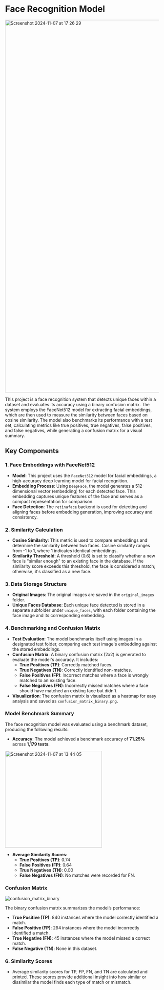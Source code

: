 # Face Recognition Model

<img width="1221" alt="Screenshot 2024-11-07 at 17 26 29" src="https://github.com/user-attachments/assets/6e1eb8e6-6a79-4c28-8e00-35293e08df31">


This project is a face recognition system that detects unique faces within a dataset and evaluates its accuracy using a binary confusion matrix. The system employs the FaceNet512 model for extracting facial embeddings, which are then used to measure the similarity between faces based on cosine similarity. The model also benchmarks its performance with a test set, calculating metrics like true positives, true negatives, false positives, and false negatives, while generating a confusion matrix for a visual summary.

## Key Components

### 1. **Face Embeddings with FaceNet512**
   - **Model**: This project uses the `FaceNet512` model for facial embeddings, a high-accuracy deep learning model for facial recognition.
   - **Embedding Process**: Using `DeepFace`, the model generates a 512-dimensional vector (embedding) for each detected face. This embedding captures unique features of the face and serves as a compact representation for comparison.
   - **Face Detection**: The `retinaface` backend is used for detecting and aligning faces before embedding generation, improving accuracy and consistency.

### 2. **Similarity Calculation**
   - **Cosine Similarity**: This metric is used to compare embeddings and determine the similarity between two faces. Cosine similarity ranges from -1 to 1, where 1 indicates identical embeddings.
   - **Similarity Threshold**: A threshold (0.6) is set to classify whether a new face is "similar enough" to an existing face in the database. If the similarity score exceeds this threshold, the face is considered a match; otherwise, it's classified as a new face.

### 3. **Data Storage Structure**
   - **Original Images**: The original images are saved in the `original_images` folder.
   - **Unique Faces Database**: Each unique face detected is stored in a separate subfolder under `unique_faces`, with each folder containing the face image and its corresponding embedding.

### 4. **Benchmarking and Confusion Matrix**
   - **Test Evaluation**: The model benchmarks itself using images in a designated test folder, comparing each test image's embedding against the stored embeddings.
   - **Confusion Matrix**: A binary confusion matrix (2x2) is generated to evaluate the model's accuracy. It includes:
     - **True Positives (TP)**: Correctly matched faces.
     - **True Negatives (TN)**: Correctly identified non-matches.
     - **False Positives (FP)**: Incorrect matches where a face is wrongly matched to an existing face.
     - **False Negatives (FN)**: Incorrectly missed matches where a face should have matched an existing face but didn't.
   - **Visualization**: The confusion matrix is visualized as a heatmap for easy analysis and saved as `confusion_matrix_binary.png`.

### Model Benchmark Summary

The face recognition model was evaluated using a benchmark dataset, producing the following results:

- **Accuracy**: The model achieved a benchmark accuracy of **71.25%** across **1,179 tests**.

<img width="317" alt="Screenshot 2024-11-07 at 13 44 05" src="https://github.com/user-attachments/assets/0d01ceb8-cd5e-4d74-ab15-8882081f0faa">

- **Average Similarity Scores**:
  - **True Positives (TP)**: 0.74
  - **False Positives (FP)**: 0.64
  - **True Negatives (TN)**: 0.00
  - **False Negatives (FN)**: No matches were recorded for FN.

### Confusion Matrix

![confusion_matrix_binary](https://github.com/user-attachments/assets/27785de6-c54b-4091-bfc8-83513b164814)

The binary confusion matrix summarizes the model’s performance:
- **True Positive (TP)**: 840 instances where the model correctly identified a match.
- **False Positive (FP)**: 294 instances where the model incorrectly identified a match.
- **True Negative (FN)**: 45 instances where the model missed a correct match.
- **False Negative (TN)**: None in this dataset.

### 6. **Similarity Scores**
   - Average similarity scores for TP, FP, FN, and TN are calculated and printed. These scores provide additional insight into how similar or dissimilar the model finds each type of match or mismatch.
